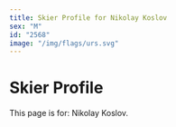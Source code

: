 ```yaml
---
title: Skier Profile for Nikolay Koslov
sex: "M"
id: "2568"
image: "/img/flags/urs.svg" 
---
```


# Skier Profile

This page is for: Nikolay Koslov.
    